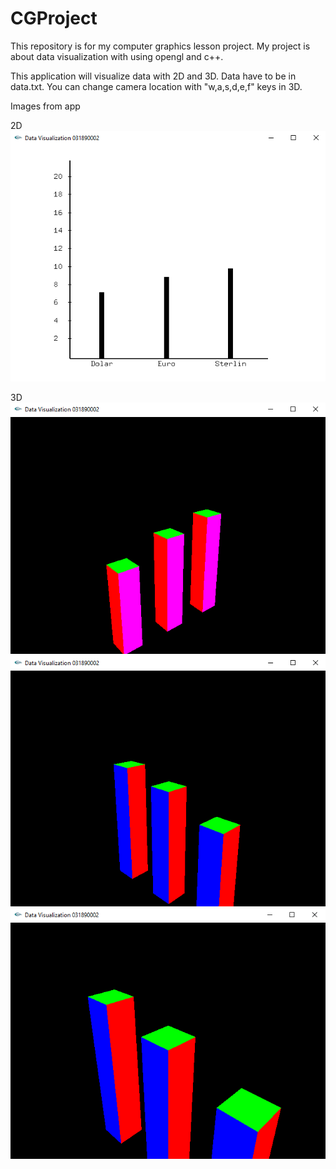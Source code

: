 # CGProject

This repository is for my computer graphics lesson project. My project is about data visualization with using opengl and c++.

This application will visualize data with 2D and 3D.
Data have to be in data.txt.
You can change camera location with "w,a,s,d,e,f" keys in 3D.

Images from app

2D
![2D](https://github.com/mfindicak/CGProject/blob/master/images/2D.png?raw=true)

3D
![3D Data Visualization](https://github.com/mfindicak/CGProject/blob/master/images/3D-1.png?raw=true)
![3D Data Visualization](https://github.com/mfindicak/CGProject/blob/master/images/3D-2.png?raw=true)
![3D Data Visualization](https://github.com/mfindicak/CGProject/blob/master/images/3D-3.png?raw=true)
